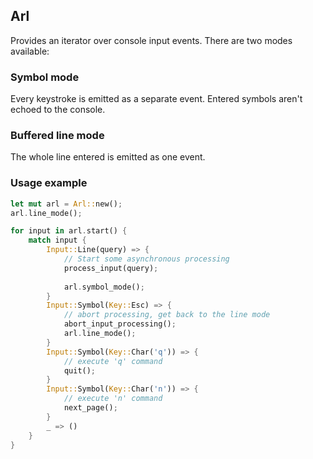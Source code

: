 ## Arl

Provides an iterator over console input events. There are two modes available:

### Symbol mode
Every keystroke is emitted as a separate event. Entered symbols aren't echoed to the console.

### Buffered line mode
The whole line entered is emitted as one event.

### Usage example

```rust 
let mut arl = Arl::new();
arl.line_mode();

for input in arl.start() {
    match input {
        Input::Line(query) => {
            // Start some asynchronous processing
            process_input(query);
            
            arl.symbol_mode(); 
        }
        Input::Symbol(Key::Esc) => {
            // abort processing, get back to the line mode 
            abort_input_processing();
            arl.line_mode();
        }
        Input::Symbol(Key::Char('q')) => {
            // execute 'q' command
            quit();
        }
        Input::Symbol(Key::Char('n')) => {
            // execute 'n' command
            next_page();
        }
        _ => ()
    }
}
```
